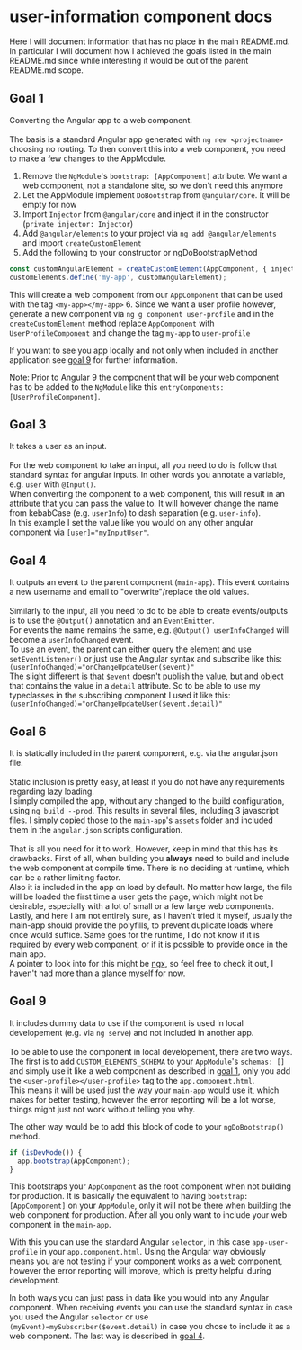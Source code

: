 # user-information component docs
Here I will document information that has no place in the main README.md.
<br>
In particular I will document how I achieved the goals listed in the main README.md since
while interesting it would be out of the parent README.md scope.

## Goal 1
Converting the Angular app to a web component.
<br>
<br>
The basis is a standard Angular app generated with `ng new <projectname>` choosing no routing.
To then convert this into a web component, you need to make a few changes to the AppModule.
1. Remove the `NgModule`'s `bootstrap: [AppComponent]` attribute. We want a web component, not a standalone site, so we don't need this anymore
2. Let the AppModule implement `DoBootstrap` from `@angular/core`. It will be empty for now
3. Import `Injector` from `@angular/core` and inject it in the constructor (`private injector: Injector`)
4. Add `@angular/elements` to your project via `ng add @angular/elements` and import `createCustomElement`
5. Add the following to your constructor or ngDoBootstrapMethod
```typescript
const customAngularElement = createCustomElement(AppComponent, { injector: this.injector });
customElements.define('my-app', customAngularElement);
```
This will create a web component from our `AppComponent` that can be used with the tag `<my-app></my-app>`
6. Since we want a user profile however, generate a new component via `ng g component user-profile` and in the `createCustomElement` method replace `AppComponent` with `UserProfileComponent` and change the tag `my-app` to `user-profile`

If you want to see you app locally and not only when included in another application see [goal 9](#goal-9) for further information.

Note: Prior to Angular 9 the component that will be your web component has to be added to the `NgModule` like this `entryComponents: [UserProfileComponent]`.

## Goal 3
It takes a user as an input.
<br>
<br>
For the web component to take an input, all you need to do is follow that standard syntax for angular inputs. In other words you annotate a variable, e.g. `user` with `@Input()`.
<br>
When converting the component to a web component, this will result in an attribute that you can pass the value to. It will however change the name from kebabCase (e.g. `userInfo`) to dash separation (e.g. `user-info`).
<br>
In this example I set the value like you would on any other angular component via `[user]="myInputUser"`.

## Goal 4
It outputs an event to the parent component (`main-app`). This event contains a new username and email to "overwrite"/replace the old values.
<br>
<br>
Similarly to the input, all you need to do to be able to create events/outputs is to use the
`@Output()` annotation and an `EventEmitter`.
<br>
For events the name remains the same, e.g. `@Output() userInfoChanged` will become a `userInfoChanged` event.
<br>
To use an event, the parent can either query the element and use `setEventListener()` or just
use the Angular syntax and subscribe like this: `(userInfoChanged)="onChangeUpdateUser($event)"`
<br>
The slight different is that `$event` doesn't publish the value, but and object that contains the value in a `detail` attribute. So to be able to use my typeclasses in the subscribing component I used it like this: `(userInfoChanged)="onChangeUpdateUser($event.detail)"`

## Goal 6
It is statically included in the parent component, e.g. via the angular.json file.
<br>
<br>
Static inclusion is pretty easy, at least if you do not have any requirements regarding lazy loading.
<br>
I simply compiled the app, without any changed to the build configuration, using `ng build --prod`. This results in several files, including 3 javascript files. I simply copied those to the `main-app`'s `assets` folder and included them in the `angular.json` scripts configuration.
<br>
<br>
That is all you need for it to work. However, keep in mind that this has its drawbacks. First of all, when building you **always** need to build and include the web component at compile time. There is no deciding at runtime, which can be a rather limiting factor.
<br>
Also it is included in the app on load by default. No matter how large, the file will be loaded the first time a user gets the page, which might not be desirable, especially with a lot of small or a few large web components.
<br>
Lastly, and here I am not entirely sure, as I haven't tried it myself, usually the main-app should provide the polyfills, to prevent duplicate loads where once would suffice. Same goes for the runtime, I do not know if it is required by every web component, or if it is possible to provide once in the main app.
<br>
A pointer to look into for this might be [ngx](https://www.npmjs.com/package/ngx-build-plus), so feel free to check it out, I haven't had more than a glance myself for now.

## Goal 9
It includes dummy data to use if the component is used in local developement (e.g. via `ng serve`) and not included in another app.
<br>
<br>
To be able to use the component in local developement, there are two ways. The first is to add `CUSTOM_ELEMENTS_SCHEMA` to your `AppModule`'s `schemas: []` and simply use it like a web component as described in [goal 1](#goal-1), only you add the `<user-profile></user-profile>` tag to the `app.component.html`.
<br>
This means it will be used just the way your `main-app` would use it, which makes for better testing, however the error reporting will be a lot worse, things might just not work without telling you why.

The other way would be to add this block of code to your `ngDoBootstrap()` method.
```typescript
if (isDevMode()) {
  app.bootstrap(AppComponent);
}
```
This bootstraps your `AppComponent` as the root component when not building for production. It is basically the equivalent to having `bootstrap: [AppComponent]` on your `AppModule`, only it will not be there when building the web component for production. After all you only want to include your web component in the `main-app`.

With this you can use the standard Angular `selector`, in this case `app-user-profile` in your `app.component.html`. Using the Angular way obviously means you are not testing if your component works as a web component, however the error reporting will improve, which is pretty helpful during development.

In both ways you can just pass in data like you would into any Angular component. When receiving events you can use the standard syntax in case you used the Angular `selector` or use `(myEvent)=mySubscriber($event.detail)` in case you chose to include it as a web component. The last way is described in [goal 4](#goal-4).
